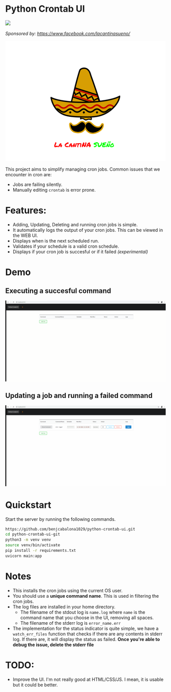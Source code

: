 # Python Crontab UI

![](https://img.shields.io/github/license/benjcabalona1029/python-crontab-ui?style=for-the-badge)

*Sponsored by: https://www.facebook.com/lacantinasueno/*

![](static/lcs.png)


This project aims to simplify managing cron jobs. Common issues that we encounter in cron are:

- Jobs are failing silently.
- Manually editing `crontab` is error prone.

# Features:

- Adding, Updating, Deleting and running cron jobs is simple.
- It automatically logs the output of your cron jobs. This can be viewed in the WEB UI.
- Displays when is the next scheduled run.
- Validates if your schedule is a valid cron schedule.
- Displays if your cron job is succesful or if it failed *(experimental)*

# Demo

## Executing a succesful command

![](readme_images/success.gif)

## Updating a job and running a failed command

![](readme_images/failed.gif)

# Quickstart

Start the server by running the following commands.

```bash
https://github.com/benjcabalona1029/python-crontab-ui.git
cd python-crontab-ui-git
python3 -m venv venv
source venv/bin/activate
pip install -r requirements.txt
uvicorn main:app
```
# Notes
- This installs the cron jobs using the current OS user.
- You should use a **unique command name**. This is used in filtering the cron jobs.
- The log files are installed in your home directory.
    - The filename of the stdout log is `name.log` where `name` is the command name that you choose in the UI, removing all spaces.
    - The filename of the stderr log is `error_name.err`
- The implementation for the status indicator is quite simple, we have a `watch_err_files` function that checks if there are any
contents in  stderr log. If there are, it will display the status as failed.
**Once you're able to debug the issue, delete the stderr file**

# TODO:

- Improve the UI. I'm not really good at HTML/CSS/JS. I mean, it is usable but it could be better.
